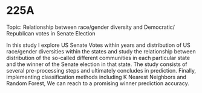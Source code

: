 # 225A

Topic: Relationship between race/gender diversity and Democratic/ Republican votes in Senate Election

In this study I explore US Senate Votes within years and distribution of US race/gender diversities within the states and study the relationship between distribution of the so-called different communities in each particular state and the winner of the Senate election in that state. The study consists of several pre-processing steps and ultimately concludes in prediction. Finally, implementing classification methods including K Nearest Neighbors and Random Forest, We can reach to a promising winner prediction accuracy.
